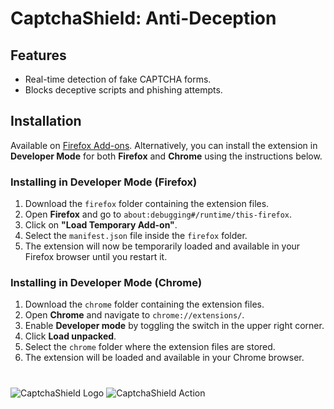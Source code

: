 
# CaptchaShield: Anti-Deception


## Features
- Real-time detection of fake CAPTCHA forms.
- Blocks deceptive scripts and phishing attempts.



## Installation
Available on [Firefox Add-ons](https://addons.mozilla.org/en-US/firefox/addon/captchashield-anti-deception/).
Alternatively, you can install the extension in **Developer Mode** for both **Firefox** and **Chrome** using the instructions below.

### Installing in Developer Mode (Firefox)

1. Download the `firefox` folder containing the extension files.
2. Open **Firefox** and go to `about:debugging#/runtime/this-firefox`.
3. Click on **"Load Temporary Add-on"**.
4. Select the `manifest.json` file inside the `firefox` folder.
5. The extension will now be temporarily loaded and available in your Firefox browser until you restart it.

### Installing in Developer Mode (Chrome)

1. Download the `chrome` folder containing the extension files.
2. Open **Chrome** and navigate to `chrome://extensions/`.
3. Enable **Developer mode** by toggling the switch in the upper right corner.
4. Click **Load unpacked**.
5. Select the `chrome` folder where the extension files are stored.
6. The extension will be loaded and available in your Chrome browser.


#

![CaptchaShield Logo](https://addons.mozilla.org/user-media/previews/thumbs/306/306848.jpg)
![CaptchaShield Action](https://addons.mozilla.org/user-media/previews/thumbs/306/306849.jpg)
